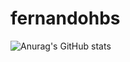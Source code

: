 # fernandohbs
![Anurag's GitHub stats](https://github-readme-stats.vercel.app/api?username=anuraghazra&theme=dark&show_icons=true)
